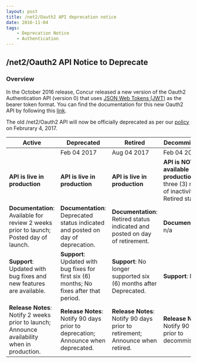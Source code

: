```yaml
---
layout: post
title: /net2/Oauth2 API deprecation notice
date: 2016-11-04
tags:
    - Deprecation Notice
    - Authentication
---
```



## /net2/Oauth2 API Notice to Deprecate

### Overview
In the October 2016 release, Concur released a new version of the Oauth2 Authentication API (version 0) that uses [JSON Web Tokens (JWT)](https://jwt.io) as the bearer token format. You can find the documentation for this new Oauth2 API by following this [link](/api-reference/authentication/apidoc.html).

The old /net2/Oauth2 API will now be officially deprecated as per our [policy](https://developer.concur.com/tools-support/reference/deprecation-policy.html) on Februrary 4, 2017.

| Active                                                                                   	| Deprecated                                                                            	| Retired                                                                   	| Decommissioned                                                                             	|
|------------------------------------------------------------------------------------------	|---------------------------------------------------------------------------------------	|---------------------------------------------------------------------------	|--------------------------------------------------------------------------------------------	|
|                                                                                          	| Feb 04 2017                                                                           	| Aug 04 2017                                                               	| Feb 04 2018                                                                                	|
| **API is live in production**                                                                	| **API is live in production**                                                             	| **API is live in production**                                                 	| **API is NOT available in production** after three (3) months of inactivity in Retired status. 	|
| **Documentation**: Available for review 2 weeks prior to launch; Posted day of launch.     	| **Documentation**:  Deprecated status indicated and posted on day of deprecation.           	| **Documentation**:  Retired status indicated and posted on day of retirement.   	| **Documentation**: n/a                                                                         	|
| **Support**: Updated with bug fixes and new features are available.                          	| **Support**: Updated with bug fixes for first six (6) months; No fixes after that period. 	| **Support**: No longer supported six (6) months after Deprecated.             	| **Support**: None.                                                                             	|
| **Release Notes**: Notify 2 weeks prior to launch; Announce availability when in production. 	| **Release Notes**: Notify 90 days prior to deprecation; Announce when deprecated.         	| **Release Notes**: Notify 90 days prior to retirement; Announce when retired. 	| **Release Notes**: Notify 90 days prior to decommissioning.                                    	|
